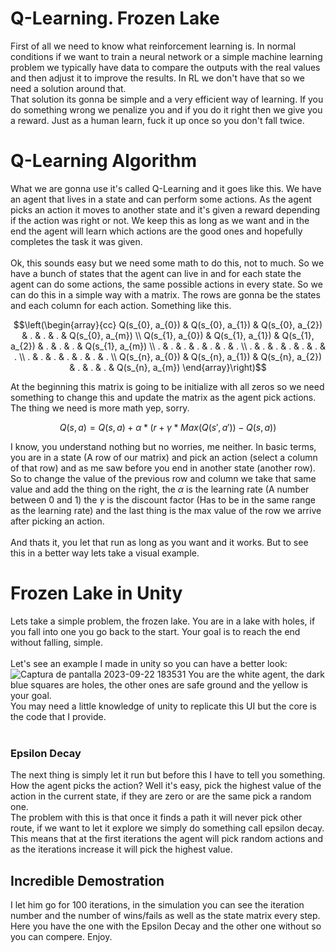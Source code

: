 # Q-Learning. Frozen Lake
First of all we need to know what reinforcement learning is. In normal conditions if we want to train a neural network or a simple machine learning problem we typically have data to compare the outputs with the real values and then adjust it to improve the results. In RL we don't have that so we need a solution around that.  
That solution its gonna be simple and a very efficient way of learning. If you do something wrong we penalize you and if you do it right then we give you a reward. Just as a human learn, fuck it up once so you don't fall twice.  
# Q-Learning Algorithm
What we are gonna use it's called Q-Learning and it goes like this. We have an agent that lives in a state and can perform some actions. As the agent picks an action it moves to another state and it's given a reward depending if the action was right or not. We keep this as long as we want and in the end the agent will learn which actions are the good ones and hopefully completes the task it was given. <br /> <br />
Ok, this sounds easy but we need some math to do this, not to much. So we have a bunch of states that the agent can live in and for each state the agent can do some actions, the same possible actions in every state.
So we can do this in a simple way with a matrix. The rows are gonna be the states and each column for each action. Something like this.
```math
\left(\begin{array}{cc} 
Q(s_{0}, a_{0}) & Q(s_{0}, a_{1}) & Q(s_{0}, a_{2}) & . & . & . & Q(s_{0}, a_{m})
\\ Q(s_{1}, a_{0}) & Q(s_{1}, a_{1}) & Q(s_{1}, a_{2}) & . & . & . & Q(s_{1}, a_{m})
\\ . & . & .  & . & . & . & .
\\ . & . & .  & . & . & . & .
\\ . & . & .  & . & . & . & .
\\ Q(s_{n}, a_{0}) & Q(s_{n}, a_{1}) & Q(s_{n}, a_{2}) & . & . & . & Q(s_{n}, a_{m})
\end{array}\right)
```
At the beginning this matrix is going to be initialize with all zeros so we need something to change this and update the matrix as the agent pick actions. The thing we need is more math yep, sorry.
```math
Q(s, a) = Q(s, a) + \alpha * (r + \gamma * Max(Q(s', a')) - Q(s, a))
```
I know, you understand nothing but no worries, me neither. In basic terms, you are in a state (A row of our matrix) and pick an action (select a column of that row) and as me saw before you end in another state (another row).  
So to change the value of the previous row and column we take that same value and add the thing on the right, the $\alpha$ is the learning rate (A number between 0 and 1) the $\gamma$ is the discount factor (Has to be in the same range as the learning rate) and the last thing is the max value of the row we arrive after picking an action. <br /> <br />
And thats it, you let that run as long as you want and it works. But to see this in a better way lets take a visual example.
# Frozen Lake in Unity
Lets take a simple problem, the frozen lake. You are in a lake with holes, if you fall into one you go back to the start. Your goal is to reach the end without falling, simple. <br /> <br />
Let's see an example I made in unity so you can have a better look:
![Captura de pantalla 2023-09-22 183531](https://github.com/David-Bellon/RL/assets/91338053/c3d33ad4-2225-4cd9-b1d9-d4ba8a5c010e)
You are the white agent, the dark blue squares are holes, the other ones are safe ground and the yellow is your goal.  
You may need a little knowledge of unity to replicate this UI but the core is the code that I provide. <br /> <br />
### Epsilon Decay
The next thing is simply let it run but before this I have to tell you something. How the agent picks the action? Well it's easy, pick the highest value of the action in the current state, if they are zero or are the same pick a random one.  
The problem with this is that once it finds a path it will never pick other route, if we want to let it explore we simply do something call epsilon decay. This means that at the first iterations the agent will pick random actions and as the iterations increase it will pick the highest value.
## Incredible Demostration
I let him go for 100 iterations, in the simulation you can see the iteration number and the number of wins/fails as well as the state matrix every step.  
Here you have the one with the Epsilon Decay and the other one without so you can compere. Enjoy.
